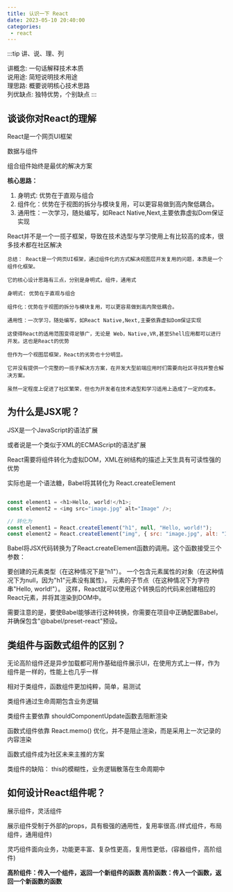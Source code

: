 ```yaml
---
title: 认识一下 React
date: 2023-05-10 20:40:00
categories:
 - react
---
```


:::tip
讲、说、理、列

讲概念: 一句话解释技术本质\
说用途: 简短说明技术用途\
理思路: 概要说明核心技术思路\
列优缺点: 独特优势，个别缺点
:::

## 谈谈你对React的理解

React是一个网页UI框架

数据与组件

组合组件始终是最优的解决方案

**核心思路：** 
1. 身明式: 优势在于直观与组合
2. 组件化：优势在于视图的拆分与模块复用，可以更容易做到高内聚低耦合。
3. 通用性：一次学习，随处编写，如React Native,Next,主要依靠虚拟Dom保证实现

React并不是一个一揽子框架，导致在技术选型与学习使用上有比较高的成本，很多技术都在社区解决

    总结： React是一个网页UI框架，通过组件化的方式解决视图层开发复用的问题，本质是一个组件化框架。

    它的核心设计思路有三点，分别是身明式，组件，通用式

    身明式: 优势在于直观与组合

    组件化：优势在于视图的拆分与模块复用，可以更容易做到高内聚低耦合。

    通用性：一次学习，随处编写，如React Native,Next,主要依靠虚拟Dom保证实现

    这使得React的适用范围变得足够广，无论是 Web，Native,VR,甚至Shell应用都可以进行开发。这也是React的优势

    但作为一个视图层框架，React的劣势也十分明显。
    
    它并没有提供一个完整的一揽子解决方方案，在开发大型前端应用时们需要向社区寻找并整合解决方案。
    
    虽然一定程度上促进了社区繁荣，但也为开发者在技术选型和学习适用上造成了一定的成本。

## 为什么是JSX呢？

JSX是一个JavaScript的语法扩展

或者说是一个类似于XML的ECMAScript的语法扩展

React需要将组件转化为虚拟DOM，XML在树结构的描述上天生具有可读性强的优势

实际也是一个语法糖，Babel将其转化为 React.createElement


```js

const element1 = <h1>Hello, world!</h1>;
const element2 = <img src="image.jpg" alt="Image" />;

// 转化为
const element1 = React.createElement("h1", null, "Hello, world!");
const element2 = React.createElement("img", { src: "image.jpg", alt: "Image" });
```
Babel将JSX代码转换为了React.createElement函数的调用。这个函数接受三个参数：

要创建的元素类型（在这种情况下是"h1"）。
一个包含元素属性的对象（在这种情况下为null，因为"h1"元素没有属性）。
元素的子节点（在这种情况下为字符串"Hello, world!"）。
这样，React就可以使用这个转换后的代码来创建相应的React元素，并将其渲染到DOM中。

需要注意的是，要使Babel能够进行这种转换，你需要在项目中正确配置Babel，并确保包含"@babel/preset-react"预设。

## 类组件与函数式组件的区别？

无论高阶组件还是异步加载都可用作基础组件展示UI，在使用方式上一样，作为组件是一样的，性能上也几乎一样

相对于类组件，函数组件更加纯粹，简单，易测试

类组件通过生命周期包含业务逻辑

类组件主要依靠 shouldComponentUpdate函数去阻断渲染

函数式组件依靠 React.memo() 优化，并不是阻止渲染，而是采用上一次记录的内容渲染

函数式组件成为社区未来主推的方案

类组件的缺陷： this的模糊性，业务逻辑散落在生命周期中


## 如何设计React组件呢？

展示组件，灵活组件

展示组件受制于外部的props，具有极强的通用性，复用率很高.(样式组件，布局组件，通用组件)

灵巧组件面向业务，功能更丰富、复杂性更高，复用性更低，(容器组件，高阶组件)


**高阶组件：传入一个组件，返回一个新组件的函数**
**高阶函数：传入一个函数，返回一个新函数的函数**
